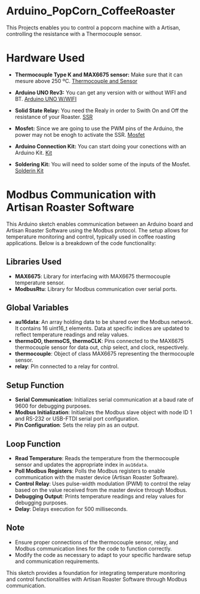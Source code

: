 # Arduino_PopCorn_CoffeeRoaster
This Projects enables you to control a popcorn machine with a Artisan, controlling the resistance with a Thermocouple sensor.

# Hardware Used

- **Thermocouple Type K and MAX6675 sensor:** Make sure that it can mesure above 250 ºC. [Thermocouple and Sensor](https://es.aliexpress.com/item/1005006101886532.html?spm=a2g0o.productlist.main.1.7f7b6593lFmFU6&algo_pvid=fb36b5d2-0513-461f-ab79-961ad11463c5&algo_exp_id=fb36b5d2-0513-461f-ab79-961ad11463c5-0&pdp_npi=4%40dis%21MXN%2175.30%2125.27%21%21%2131.05%2110.42%21%40210307c317087049502276505e53ce%2112000035751129470%21sea%21MX%21828026433%21&curPageLogUid=w09l0CQAhUb5&utparam-url=scene%3Asearch%7Cquery_from%3A)
- **Arduino UNO Rev3:** You can get any version with or without WIFI and BT. [Arduino UNO W/WIFI](https://es.aliexpress.com/item/1005006027409358.html?spm=a2g0o.productlist.main.5.3b774ec0Rv4OoG&algo_pvid=48b35150-4982-479b-a4fe-2f47603f2b61&algo_exp_id=48b35150-4982-479b-a4fe-2f47603f2b61-2&pdp_npi=4%40dis%21MXN%21150.13%2174.98%21%21%218.61%214.30%21%40210318e817087051202674900e3ce6%2112000035384246917%21sea%21MX%21828026433%21&curPageLogUid=lcJXyIXoGC9q&utparam-url=scene%3Asearch%7Cquery_from%3A)
- **Solid State Relay:** You need the Realy in order to Swith On and Off the resistance of your Roaster. [SSR](https://es.aliexpress.com/item/1005005757882881.html?spm=a2g0o.productlist.main.3.1ae13a21LD6HRf&algo_pvid=4504d240-d414-410c-8992-c16f7af7ab56&algo_exp_id=4504d240-d414-410c-8992-c16f7af7ab56-1&pdp_npi=4%40dis%21MXN%2187.81%2154.90%21%21%2136.21%2122.64%21%402101f08717087052795921539e83a3%2112000034247715070%21sea%21MX%21828026433%21&curPageLogUid=pCRWooSj3TgD&utparam-url=scene%3Asearch%7Cquery_from%3A)
- **Mosfet:** Since we are going to use the PWM pins of the Arduino, the power may not be enogh to activate the SSR. [Mosfet](https://es.aliexpress.com/item/1005005701820316.html?spm=a2g0o.productlist.main.1.78426fceo3N5PK&algo_pvid=03032076-755e-4e1b-aeb0-8f3a7022c9ce&algo_exp_id=03032076-755e-4e1b-aeb0-8f3a7022c9ce-0&pdp_npi=4%40dis%21MXN%2149.40%2116.20%21%21%2120.37%216.68%21%402101c5a717087055315588034eb3df%2112000034141374504%21sea%21MX%21828026433%21&curPageLogUid=ZHkWjOagA6z8&utparam-url=scene%3Asearch%7Cquery_from%3A)
- **Arduino Connection Kit:** You can start doing your conections with an Arduino Kit. [Kit](https://es.aliexpress.com/item/1005005729997772.html?spm=a2g0o.productlist.main.3.583463dd2EVEtr&algo_pvid=dcd6f7e5-45ea-476f-a79a-090dff511478&algo_exp_id=dcd6f7e5-45ea-476f-a79a-090dff511478-1&pdp_npi=4%40dis%21MXN%21158.50%2151.99%21%21%2165.36%2121.44%21%402103247117087056247404653e7aa0%2112000034569395102%21sea%21MX%21828026433%21&curPageLogUid=R4eKExcVZFTO&utparam-url=scene%3Asearch%7Cquery_from%3A)

- **Soldering Kit:** You will need to solder some of the inputs of the Mosfet. [Solderin Kit](https://es.aliexpress.com/item/1005006534325782.html?spm=a2g0o.productlist.main.1.73bf86a73A1JNi&algo_pvid=95b9438a-c5e4-4e6a-95ac-c7db9266f2a7&algo_exp_id=95b9438a-c5e4-4e6a-95ac-c7db9266f2a7-0&pdp_npi=4%40dis%21MXN%21501.49%21175.59%21%21%2128.76%2110.07%21%402101e7a317087057339441815ea556%2112000037560090323%21sea%21MX%21828026433%21&curPageLogUid=)

# Modbus Communication with Artisan Roaster Software

This Arduino sketch enables communication between an Arduino board and Artisan Roaster Software using the Modbus protocol. The setup allows for temperature monitoring and control, typically used in coffee roasting applications. Below is a breakdown of the code functionality:

## Libraries Used
- **MAX6675**: Library for interfacing with MAX6675 thermocouple temperature sensor.
- **ModbusRtu**: Library for Modbus communication over serial ports.

## Global Variables
- **au16data**: An array holding data to be shared over the Modbus network. It contains 16 uint16_t elements. Data at specific indices are updated to reflect temperature readings and relay values.
- **thermoDO, thermoCS, thermoCLK**: Pins connected to the MAX6675 thermocouple sensor for data out, chip select, and clock, respectively.
- **thermocouple**: Object of class MAX6675 representing the thermocouple sensor.
- **relay**: Pin connected to a relay for control.

## Setup Function
- **Serial Communication**: Initializes serial communication at a baud rate of 9600 for debugging purposes.
- **Modbus Initialization**: Initializes the Modbus slave object with node ID 1 and RS-232 or USB-FTDI serial port configuration.
- **Pin Configuration**: Sets the relay pin as an output.

## Loop Function
- **Read Temperature**: Reads the temperature from the thermocouple sensor and updates the appropriate index in `au16data`.
- **Poll Modbus Registers**: Polls the Modbus registers to enable communication with the master device (Artisan Roaster Software).
- **Control Relay**: Uses pulse-width modulation (PWM) to control the relay based on the value received from the master device through Modbus.
- **Debugging Output**: Prints temperature readings and relay values for debugging purposes.
- **Delay**: Delays execution for 500 milliseconds.

## Note
- Ensure proper connections of the thermocouple sensor, relay, and Modbus communication lines for the code to function correctly.
- Modify the code as necessary to adapt to your specific hardware setup and communication requirements.

This sketch provides a foundation for integrating temperature monitoring and control functionalities with Artisan Roaster Software through Modbus communication.

